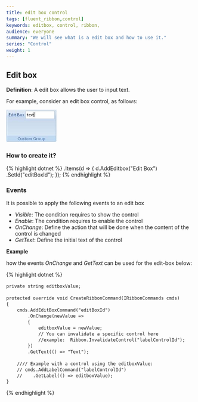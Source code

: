 ```yaml
---
title: edit box control
tags: [fluent_ribbon,control]
keywords: editbox, control, ribbon,  
audience: everyone
summary: "We will see what is a edit box and how to use it." 
series: "Control"
weight: 1
---
```


## Edit box

**Definition**: A edit box allows the user to input text.
 
For example, consider an edit box control, as follows:

![edit box example](images/control_editbox.png)

### How to create it?

{% highlight dotnet %}
	.Items(d =>
	{
		d.AddEditbox("Edit Box")
		    .SetId("editBoxId");
	});
{% endhighlight %}

### Events

It is possible to apply the following events to an edit box

*	*Visible*: The condition requires to show the control
*	*Enable*: The condition requires to enable the control
*	*OnChange*: Define the action that will be done when the content of the control is changed
*	*GetText*: Define the initial text of the control


 **Example**

how the events *OnChange* and *GetText* can be used for the edit-box below:

{% highlight dotnet %}

    private string editboxValue;

    protected override void CreateRibbonCommand(IRibbonCommands cmds)
    {
        cmds.AddEditBoxCommand("editBoxId")
            .OnChange(newValue =>
            {
                editboxValue = newValue;
                // You can invalidate a specific control here
                //example:  Ribbon.InvalidateControl("labelControlId");
            })
            .GetText(() => "Text");

        //// Example with a control using the editboxValue:
        // cmds.AddLabelCommand("labelControlId")
        //    .GetLabel(() => editboxValue);
    }
{% endhighlight %}